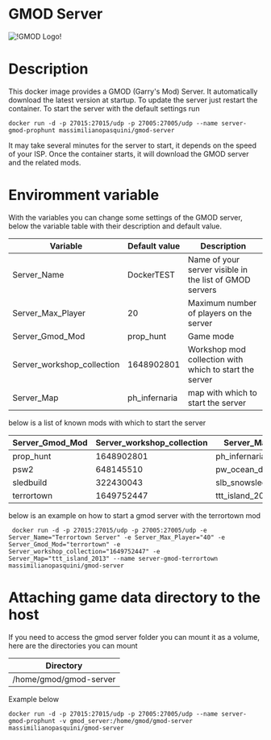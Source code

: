 # GMOD Server
![!GMOD Logo!](https://upload.wikimedia.org/wikipedia/commons/a/a0/GMod-logo.png)

# Description
This docker image provides a GMOD (Garry's Mod) Server. It automatically download the latest version at startup. To update the server just restart the container. To start the server with the default settings run

`` docker run -d -p 27015:27015/udp -p 27005:27005/udp --name server-gmod-prophunt massimilianopasquini/gmod-server ``

It may take several minutes for the server to start, it depends on the speed of your ISP. Once the container starts, it will download the GMOD server and the related mods.

# Enviromment variable
With the variables you can change some settings of the GMOD server, below the variable table with their description and default value.

| Variable                   | Default value | Description                                             |
|----------------------------|---------------|---------------------------------------------------------|
| Server_Name                | DockerTEST    | Name of your server visible in the list of GMOD servers |
| Server_Max_Player          | 20            | Maximum number of players on the server                 |
| Server_Gmod_Mod            | prop_hunt     | Game mode                                               |
| Server_workshop_collection | 1648902801    | Workshop mod collection with which to start the server  |
| Server_Map                 | ph_infernaria | map with which to start the server                      |


below is a list of known mods with which to start the server

| Server_Gmod_Mod | Server_workshop_collection | Server_Map      |
|-----------------|----------------------------|-----------------|
| prop_hunt       | 1648902801                 | ph_infernaria   |
| psw2            | 648145510                  | pw_ocean_day    |
| sledbuild       | 322430043                  | slb_snowsled_v3 |
| terrortown      | 1649752447                 | ttt_island_2013 |

below is an example on how to start a gmod server with the terrortown mod

`` docker run -d -p 27015:27015/udp -p 27005:27005/udp -e Server_Name="Terrortown Server" -e Server_Max_Player="40" -e Server_Gmod_Mod="terrortown" -e Server_workshop_collection="1649752447" -e Server_Map="ttt_island_2013" --name server-gmod-terrortown massimilianopasquini/gmod-server`` 

# Attaching game data directory to the host
If you need to access the gmod server folder you can mount it as a volume, here are the directories you can mount

| Directory              |
|------------------------|
| /home/gmod/gmod-server |

Example below

`` docker run -d -p 27015:27015/udp -p 27005:27005/udp --name server-gmod-prophunt -v gmod_server:/home/gmod/gmod-server massimilianopasquini/gmod-server ``